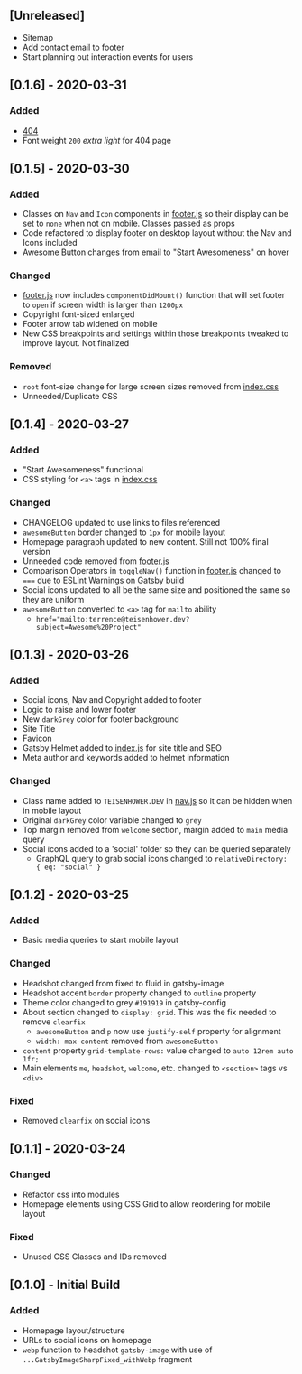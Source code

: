 ## [Unreleased]

- Sitemap
- Add contact email to footer
- Start planning out interaction events for users

## [0.1.6] - 2020-03-31

### Added

- [404](./src/pages/404.js)
- Font weight `200` _extra light_ for 404 page

## [0.1.5] - 2020-03-30

### Added

- Classes on `Nav` and `Icon` components in [footer.js](./src/components/footer.js) so their display can be set to `none` when not on mobile. Classes passed as props
- Code refactored to display footer on desktop layout without the Nav and Icons included
- Awesome Button changes from email to "Start Awesomeness" on hover

### Changed

- [footer.js](./src/components/footer.js) now includes `componentDidMount()` function that will set footer to `open` if screen width is larger than `1200px`
- Copyright font-sized enlarged
- Footer arrow tab widened on mobile
- New CSS breakpoints and settings within those breakpoints tweaked to improve layout. Not finalized

### Removed

- `root` font-size change for large screen sizes removed from [index.css](./src/pages/index.css)
- Unneeded/Duplicate CSS

## [0.1.4] - 2020-03-27

### Added

- "Start Awesomeness" functional
- CSS styling for `<a>` tags in [index.css](./src/pages/index.css)

### Changed

- CHANGELOG updated to use links to files referenced
- `awesomeButton` border changed to `1px` for mobile layout
- Homepage paragraph updated to new content. Still not 100% final version
- Unneeded code removed from [footer.js](./src/components/footer.js)
- Comparison Operators in `toggleNav()` function in [footer.js](./src/components/footer.js) changed to `===` due to ESLint Warnings on Gatsby build
- Social icons updated to all be the same size and positioned the same so they are uniform
- `awesomeButton` converted to `<a>` tag for `mailto` ability
  - `href="mailto:terrence@teisenhower.dev?subject=Awesome%20Project"`

## [0.1.3] - 2020-03-26

### Added

- Social icons, Nav and Copyright added to footer
- Logic to raise and lower footer
- New `darkGrey` color for footer background
- Site Title
- Favicon
- Gatsby Helmet added to [index.js](./src/pages/index.js) for site title and SEO
- Meta author and keywords added to helmet information

### Changed

- Class name added to `TEISENHOWER.DEV` in [nav.js](./src/components/nav.js) so it can be hidden when in mobile layout
- Original `darkGrey` color variable changed to `grey`
- Top margin removed from `welcome` section, margin added to `main` media query
- Social icons added to a 'social' folder so they can be queried separately
  - GraphQL query to grab social icons changed to `relativeDirectory: { eq: "social" }`

## [0.1.2] - 2020-03-25

### Added

- Basic media queries to start mobile layout

### Changed

- Headshot changed from fixed to fluid in gatsby-image
- Headshot accent `border` property changed to `outline` property
- Theme color changed to grey `#191919` in gatsby-config
- About section changed to `display: grid`. This was the fix needed to remove `clearfix`
  - `awesomeButton` and `p` now use `justify-self` property for alignment
  - `width: max-content` removed from `awesomeButton`
- `content` property `grid-template-rows:` value changed to `auto 12rem auto 1fr;`
- Main elements `me`, `headshot`, `welcome`, etc. changed to `<section>` tags vs `<div>`

### Fixed

- Removed `clearfix` on social icons

## [0.1.1] - 2020-03-24

### Changed

- Refactor css into modules
- Homepage elements using CSS Grid to allow reordering for mobile layout

### Fixed

- Unused CSS Classes and IDs removed

## [0.1.0] - Initial Build

### Added

- Homepage layout/structure
- URLs to social icons on homepage
- `webp` function to headshot `gatsby-image` with use of `...GatsbyImageSharpFixed_withWebp` fragment

